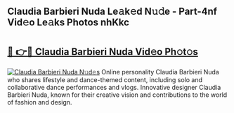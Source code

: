 ## Claudia Barbieri Nuda Le𝚊k𝚎d N𝚞𝚍e - Part-4nf Vid𝚎o Le𝚊ks Photos nhKkc

# <h2><a href="http://fbeg7si.evod.top/?m=Claudia+Barbieri+Nuda">🔗 👉🔴 Claudia Barbieri Nuda Vid𝚎o Ph𝚘t𝚘s</a></h2>

[![Claudia Barbieri Nuda N𝚞d𝚎s](https://i.imgur.com/8V9OHl7.gif)](http://fbeg7si.evod.top/?m=Claudia+Barbieri+Nuda)
Online personality Claudia Barbieri Nuda who shares lifestyle and dance-themed content, including solo and collaborative dance performances and vlogs. Innovative designer Claudia Barbieri Nuda, known for their creative vision and contributions to the world of fashion and design. 
